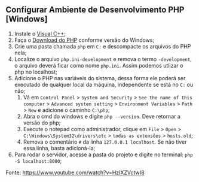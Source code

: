 ## Configurar Ambiente de Desenvolvimento PHP [Windows]

1. Instale o <a href="https://learn.microsoft.com/pt-br/cpp/windows/latest-supported-vc-redist?view=msvc-170">Visual C++</a>;
2. Faça o <a href="https://windows.php.net/download#php-8.2">Download do PHP</a> conforme versão do Windows;
3. Crie uma pasta chamada `php` em `C:` e descompacte os arquivos do PHP nela;
4. Localize o arquivo `php.ini-development` e remova o termo `-development`, o arquivo deverá ficar como nome `php.ini`. Assim podemos utlizar o php no localhost;
5. Adicione o PHP nas variáveis do sistema, dessa forma ele poderá ser executado de qualquer local da máquina, independente se está no `C:` ou não;
	1. Vá em `Control Panel` > `System and Security` > `See the name of this computer` > `Advanced system setting` > `Environment Variables` > `Path` > `New` e adicione o caminho `C:\php`;
	2. Abra o cmd do windows e digite `php --version`. Deve retornar a versão do php;
	3. Execute o notepad como administrador, clique em `File` > `Open` > `C:\Windows\System32\drivers\etc` > `todas as extensões` > `hosts.old`;
	4. Remova o comentário `#` da linha `127.0.0.1 localhost`. Se não tiver essa linha, basta adicioná-la;
6. Para rodar o servidor, acesse a pasta do projeto e digite no terminal: `php -S localhost:8000`;

Fonte: https://www.youtube.com/watch?v=HzIXZVctwI8
